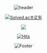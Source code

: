 <!-- ### Hi there 👋 -->
<!-- 헤더 파트 -->
<div align=center>
  
  ![header](https://capsule-render.vercel.app/api?type=waving&color=timeGradient&height=300&section=header&text=Choi%20Jina&fontSize=90&animation=fadeIn)



  
  <!-- 백준 티어 -->
  [![Solved.ac프로필](http://mazassumnida.wtf/api/v2/generate_badge?boj=jina0120)](https://solved.ac/jina0120)
  <!-- 백준 잔디밭 -->
  <img src="http://mazandi.herokuapp.com/api?handle=jina0120&theme=warm"/>
  
  
  
  <!-- 방문자수 체크 -->
  [![Hits](https://hits.seeyoufarm.com/api/count/incr/badge.svg?url=https%3A%2F%2Fgithub.com%2Fjina0120&count_bg=%2374A6FB&title_bg=%23111010&icon=&icon_color=%23E7E7E7&title=%EB%B0%A9%EB%AC%B8%EC%9E%90&edge_flat=false)](https://hits.seeyoufarm.com)

  
  <!-- footer -->
  ![Footer](https://capsule-render.vercel.app/api?type=waving&color=timeGradient&height=200&section=footer)
</div>


<!--
**jina0120/jina0120** is a ✨ _special_ ✨ repository because its `README.md` (this file) appears on your GitHub profile.

Here are some ideas to get you started:

- 🔭 I’m currently working on ...
- 🌱 I’m currently learning ...
- 👯 I’m looking to collaborate on ...
- 🤔 I’m looking for help with ...
- 💬 Ask me about ...
- 📫 How to reach me: ...
- 😄 Pronouns: ...
- ⚡ Fun fact: ...
-->
